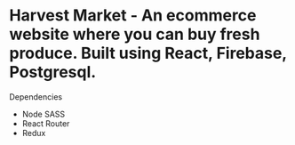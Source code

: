 # Harvest Market - An ecommerce website where you can buy fresh produce. Built using React, Firebase, Postgresql.

Dependencies
- Node SASS
- React Router
- Redux